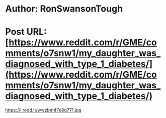 # Author: RonSwansonTough
# Post URL: [https://www.reddit.com/r/GME/comments/o7snw1/my_daughter_was_diagnosed_with_type_1_diabetes/](https://www.reddit.com/r/GME/comments/o7snw1/my_daughter_was_diagnosed_with_type_1_diabetes/)


https://i.redd.it/wwzbm47e8g771.jpg